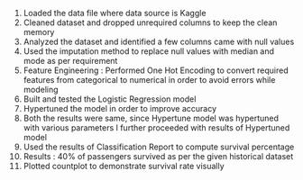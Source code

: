 1. Loaded the data file where data source is Kaggle
2. Cleaned dataset and dropped unrequired columns to keep the clean memory
3. Analyzed the dataset and identified a few columns came with null values
4. Used the imputation method to replace null values with median and mode as per requirement
5. Feature Engineering : Performed One Hot Encoding to convert required features from categorical to numerical in order to avoid errors while modeling
6. Built and tested the Logistic Regression model
7. Hypertuned the model in order to improve accuracy
8. Both the results were same, since Hypertune model was hypertuned with various parameters I further proceeded with results of Hypertuned model
9. Used the results of Classification Report to compute survival percentage
10. Results : 40% of passengers survived as per the given historical dataset
11. Plotted countplot to demonstrate survival rate visually
